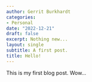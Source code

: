 ```yaml
---
author: Gerrit Burkhardt
categories:
- Personal
date: "2022-12-21"
draft: false
excerpt: Nothing new...
layout: single
subtitle: A first post.
title: Hello!
---
```


This is my first blog post. Wow...
